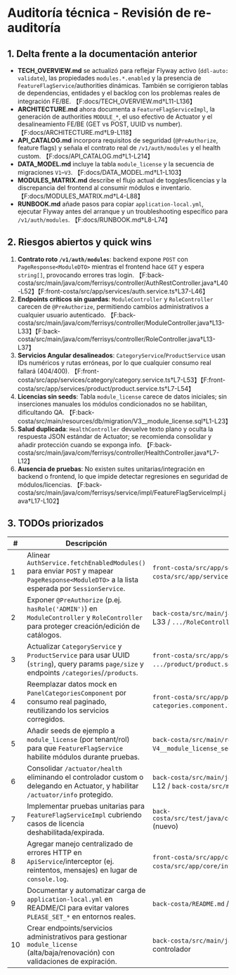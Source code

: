 # Auditoría técnica - Revisión de re-auditoría

## 1. Delta frente a la documentación anterior
- **TECH_OVERVIEW.md** se actualizó para reflejar Flyway activo (`ddl-auto: validate`), las propiedades `modules.*.enabled` y la presencia de `FeatureFlagService`/authorities dinámicas. También se corrigieron tablas de dependencias, entidades y el backlog con los problemas reales de integración FE/BE. 【F:docs/TECH_OVERVIEW.md†L11-L136】
- **ARCHITECTURE.md** ahora documenta a `FeatureFlagServiceImpl`, la generación de authorities `MODULE_*`, el uso efectivo de Actuator y el desalineamiento FE/BE (GET vs POST, UUID vs number). 【F:docs/ARCHITECTURE.md†L9-L118】
- **API_CATALOG.md** incorpora requisitos de seguridad (`@PreAuthorize`, feature flags) y señala el contrato real de `/v1/auth/modules` y el health custom. 【F:docs/API_CATALOG.md†L1-L214】
- **DATA_MODEL.md** incluye la tabla `module_license` y la secuencia de migraciones `V1`–`V3`. 【F:docs/DATA_MODEL.md†L1-L103】
- **MODULES_MATRIX.md** describe el flujo actual de toggles/licencias y la discrepancia del frontend al consumir módulos e inventario. 【F:docs/MODULES_MATRIX.md†L4-L88】
- **RUNBOOK.md** añade pasos para copiar `application-local.yml`, ejecutar Flyway antes del arranque y un troubleshooting específico para `/v1/auth/modules`. 【F:docs/RUNBOOK.md†L8-L74】

## 2. Riesgos abiertos y quick wins
1. **Contrato roto `/v1/auth/modules`**: backend expone `POST` con `PageResponse<ModuleDTO>` mientras el frontend hace `GET` y espera `string[]`, provocando errores tras login. 【F:back-costa/src/main/java/com/ferrisys/controller/AuthRestController.java†L40-L52】【F:front-costa/src/app/services/auth.service.ts†L37-L46】
2. **Endpoints críticos sin guardas**: `ModuleController` y `RoleController` carecen de `@PreAuthorize`, permitiendo cambios administrativos a cualquier usuario autenticado. 【F:back-costa/src/main/java/com/ferrisys/controller/ModuleController.java†L13-L33】【F:back-costa/src/main/java/com/ferrisys/controller/RoleController.java†L13-L37】
3. **Servicios Angular desalineados**: `CategoryService`/`ProductService` usan IDs numéricos y rutas erróneas, por lo que cualquier consumo real fallará (404/400). 【F:front-costa/src/app/services/category/category.service.ts†L7-L53】【F:front-costa/src/app/services/product/product.service.ts†L7-L54】
4. **Licencias sin seeds**: Tabla `module_license` carece de datos iniciales; sin inserciones manuales los módulos condicionados no se habilitan, dificultando QA. 【F:back-costa/src/main/resources/db/migration/V3__module_license.sql†L1-L23】
5. **Salud duplicada**: `HealthController` devuelve texto plano y oculta la respuesta JSON estándar de Actuator; se recomienda consolidar y añadir protección cuando se exponga info. 【F:back-costa/src/main/java/com/ferrisys/controller/HealthController.java†L7-L12】
6. **Ausencia de pruebas**: No existen suites unitarias/integración en backend o frontend, lo que impide detectar regresiones en seguridad de módulos/licencias. 【F:back-costa/src/main/java/com/ferrisys/service/impl/FeatureFlagServiceImpl.java†L17-L102】

## 3. TODOs priorizados
| # | Descripción | Ubicación |
|---|-------------|-----------|
| 1 | Alinear `AuthService.fetchEnabledModules()` para enviar `POST` y mapear `PageResponse<ModuleDTO>` a la lista esperada por `SessionService`. | `front-costa/src/app/services/auth.service.ts` L37-L52 / `front-costa/src/app/services/session.service.ts` L9-L40 |
| 2 | Exponer `@PreAuthorize` (p.ej. `hasRole('ADMIN')`) en `ModuleController` y `RoleController` para proteger creación/edición de catálogos. | `back-costa/src/main/java/com/ferrisys/controller/ModuleController.java` L13-L33 / `.../RoleController.java` L13-L37 |
| 3 | Actualizar `CategoryService` y `ProductService` para usar UUID (`string`), query params `page/size` y endpoints `/categories`/`/products`. | `front-costa/src/app/services/category/category.service.ts` L7-L53 / `.../product/product.service.ts` L7-L54 |
| 4 | Reemplazar datos mock en `PanelCategoriesComponent` por consumo real paginado, reutilizando los servicios corregidos. | `front-costa/src/app/pages/categories/panel-categories/panel-categories.component.ts` L55-L210 |
| 5 | Añadir seeds de ejemplo a `module_license` (por tenant/rol) para que `FeatureFlagService` habilite módulos durante pruebas. | `back-costa/src/main/resources/db/migration` (nueva `V4__module_license_seed.sql`) |
| 6 | Consolidar `/actuator/health` eliminando el controlador custom o delegando en Actuator, y habilitar `/actuator/info` protegido. | `back-costa/src/main/java/com/ferrisys/controller/HealthController.java` L7-L12 / `back-costa/src/main/resources/application.yml` L47-L52 |
| 7 | Implementar pruebas unitarias para `FeatureFlagServiceImpl` cubriendo casos de licencia deshabilitada/expirada. | `back-costa/src/test/java/com/ferrisys/service/impl/FeatureFlagServiceImplTest.java` (nuevo) |
| 8 | Agregar manejo centralizado de errores HTTP en `ApiService`/interceptor (ej. reintentos, mensajes) en lugar de `console.log`. | `front-costa/src/app/core/services/api.service.ts` L21-L46 / `front-costa/src/app/core/interceptors/auth.interceptor.ts` L1-L33 |
| 9 | Documentar y automatizar carga de `application-local.yml` en README/CI para evitar valores `PLEASE_SET_*` en entornos reales. | `back-costa/README.md` / `docs/RUNBOOK.md` |
|10 | Crear endpoints/servicios administrativos para gestionar `module_license` (alta/baja/renovación) con validaciones de expiración. | `back-costa/src/main/java/com/ferrisys/service/FeatureFlagService.java` / nuevo controlador |
